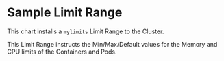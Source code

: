 # Sample Limit Range

This chart installs a `mylimits` Limit Range to the Cluster.

This Limit Range instructs the Min/Max/Default values for the Memory and CPU limits of the Containers and Pods.
